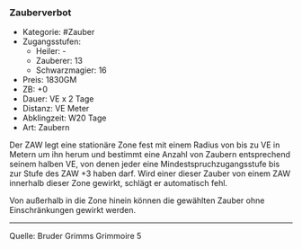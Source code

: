 ### Zauberverbot

- Kategorie: #Zauber
- Zugangsstufen:
  - Heiler: -
  - Zauberer: 13
  - Schwarzmagier: 16
- Preis: 1830GM
- ZB: +0
- Dauer: VE x 2 Tage
- Distanz: VE Meter
- Abklingzeit: W20 Tage
- Art: Zaubern

Der ZAW legt eine stationäre Zone fest mit einem Radius von bis zu VE in Metern um ihn herum und bestimmt eine Anzahl von Zaubern entsprechend seinem halben VE, von denen jeder eine Mindestspruchzugangsstufe bis zur Stufe des ZAW +3 haben darf. Wird einer dieser Zauber von einem ZAW innerhalb dieser Zone gewirkt, schlägt er automatisch fehl.

Von außerhalb in die Zone hinein können die gewählten Zauber ohne Einschränkungen gewirkt werden.

---

Quelle: Bruder Grimms Grimmoire 5

